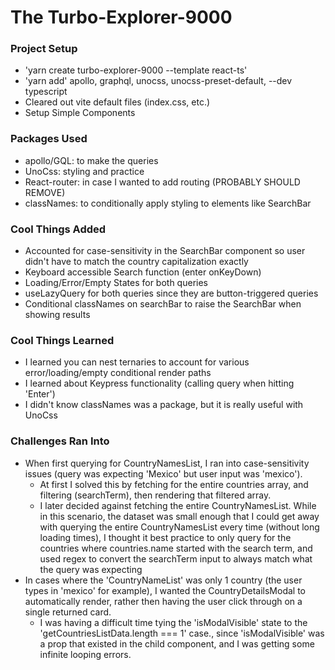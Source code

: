 # The Turbo-Explorer-9000

### Project Setup

- 'yarn create turbo-explorer-9000 --template react-ts'
- 'yarn add' apollo, graphql, unocss, unocss-preset-default, --dev typescript
- Cleared out vite default files (index.css, etc.)
- Setup Simple Components

### Packages Used

- apollo/GQL: to make the queries
- UnoCss: styling and practice
- React-router: in case I wanted to add routing (PROBABLY SHOULD REMOVE)
- classNames: to conditionally apply styling to elements like SearchBar

### Cool Things Added

- Accounted for case-sensitivity in the SearchBar component so user didn't have to match the country capitalization exactly
- Keyboard accessible Search function (enter onKeyDown)
- Loading/Error/Empty States for both queries
- useLazyQuery for both queries since they are button-triggered queries
- Conditional classNames on searchBar to raise the SearchBar when showing results

### Cool Things Learned

- I learned you can nest ternaries to account for various error/loading/empty conditional render paths
- I learned about Keypress functionality (calling query when hitting 'Enter')
- I didn't know classNames was a package, but it is really useful with UnoCss

### Challenges Ran Into

- When first querying for CountryNamesList, I ran into case-sensitivity issues (query was expecting 'Mexico' but user input was 'mexico').
  - At first I solved this by fetching for the entire countries array, and filtering (searchTerm), then rendering that filtered array.
  - I later decided against fetching the entire CountryNamesList. While in this scenario, the dataset was small enough that I could get away with querying the entire CountryNamesList every time (without long loading times), I thought it best practice to only query for the countries where countries.name started with the search term, and used regex to convert the searchTerm input to always match what the query was expecting
- In cases where the 'CountryNameList' was only 1 country (the user types in 'mexico' for example), I wanted the CountryDetailsModal to automatically render, rather then having the user click through on a single returned card.
  - I was having a difficult time tying the 'isModalVisible' state to the 'getCountriesListData.length === 1' case., since 'isModalVisible' was a prop that existed in the child component, and I was getting some infinite looping errors.
